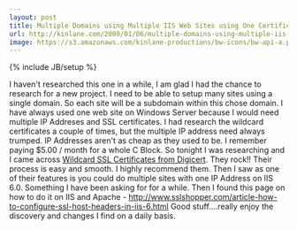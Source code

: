 ```yaml
---
layout: post
title: Multiple Domains using Multiple IIS Web Sites using One Certificate and One IP Address
url: http://kinlane.com/2009/01/06/multiple-domains-using-multiple-iis-web-sites-using-one-certificate-and-one-ip-address/
image: https://s3.amazonaws.com/kinlane-productions/bw-icons/bw-api-a.png
---
```

{% include JB/setup %}
<p>
     I haven't researched this one in a while, I am glad I had the chance to research for a new project. I need to be able to setup many sites using a single domain. So each site will be a subdomain within this chose domain. I have always used one web site on Windows Server because I would need multiple IP Addreses and SSL certificates. I had research the wildcard certificates a couple of times, but the multiple IP address need always trumped. IP Addresses aren't as cheap as they used to be. I remember paying $5.00 / month for a whole C Block. So tonight I was researching and I came across <a title="Wildcard SSL Certificates from Digicert" href="http://www.digicert.com" target="_blank">Wildcard SSL Certificates from Digicert</a>. They rock!! Their process is easy and smooth. I highly recommend them. Then I saw as one of their features is you could do multiple sites with one IP Address on IIS 6.0. Something I have been asking for for a while. Then I found this page on how to do it on IIS and Apache - <a href="http://www.sslshopper.com/article-how-to-configure-ssl-host-headers-in-iis-6.html">http://www.sslshopper.com/article-how-to-configure-ssl-host-headers-in-iis-6.html</a> Good stuff....really enjoy the discovery and changes I find on a daily basis.
</p>